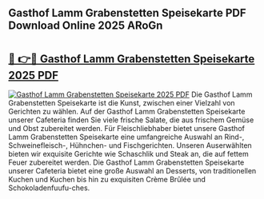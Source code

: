 ## Gasthof Lamm Grabenstetten Speisekarte PDF Download Online 2025 ARoGn

# <h2><a href="http://gc6xkp.nevu.top/?p=Gasthof+Lamm+Grabenstetten+Speisekarte">🔗 👉🔴 Gasthof Lamm Grabenstetten Speisekarte 2025 PDF</a></h2>

[![Gasthof Lamm Grabenstetten Speisekarte 2025 PDF](https://i.imgur.com/dBaPXMq.png)](http://gc6xkp.nevu.top/?p=Gasthof+Lamm+Grabenstetten+Speisekarte)
Die Gasthof Lamm Grabenstetten Speisekarte ist die Kunst, zwischen einer Vielzahl von Gerichten zu wählen. Auf der Gasthof Lamm Grabenstetten Speisekarte unserer Cafeteria finden Sie viele frische Salate, die aus frischem Gemüse und Obst zubereitet werden. Für Fleischliebhaber bietet unsere Gasthof Lamm Grabenstetten Speisekarte eine umfangreiche Auswahl an Rind-, Schweinefleisch-, Hühnchen- und Fischgerichten. Unseren Auserwählten bieten wir exquisite Gerichte wie Schaschlik und Steak an, die auf fettem Feuer zubereitet werden. Die Gasthof Lamm Grabenstetten Speisekarte unserer Cafeteria bietet eine große Auswahl an Desserts, von traditionellen Kuchen und Kuchen bis hin zu exquisiten Crème Brûlée und Schokoladenfuufu-ches.
